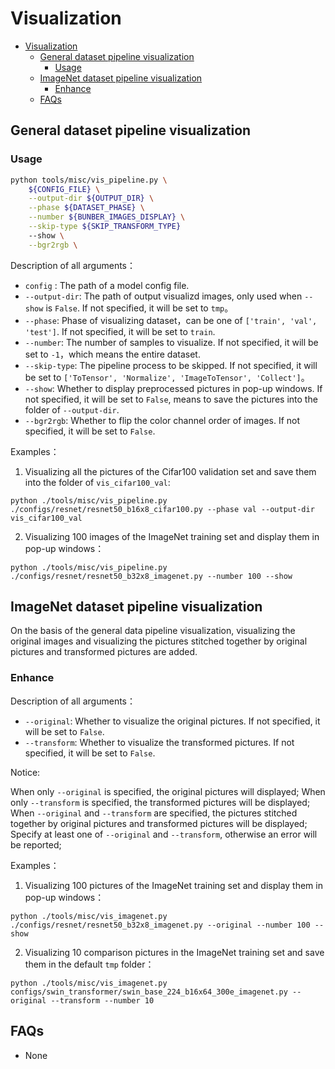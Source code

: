 # Visualization

<!-- TOC -->

- [Visualization](#visualization)
  - [General dataset pipeline visualization](#general-dataset-pipeline-visualization)
    - [Usage](#usage)
  - [ImageNet dataset pipeline visualization](#imagenet-dataset-pipeline-visualization)
    - [Enhance](#enhance)
  - [FAQs](#faqs)

<!-- TOC -->

## General dataset pipeline visualization

### Usage

```bash
python tools/misc/vis_pipeline.py \
    ${CONFIG_FILE} \
    --output-dir ${OUTPUT_DIR} \
    --phase ${DATASET_PHASE} \
    --number ${BUNBER_IMAGES_DISPLAY} \
    --skip-type ${SKIP_TRANSFORM_TYPE}
    --show \
    --bgr2rgb \
```

Description of all arguments：

- `config` : The path of a model config file.
- `--output-dir`: The path of output visualizd images, only used when `--show` is `False`. If not specified, it will be set to `tmp`。
- `--phase`: Phase of visualizing dataset，can be one of `['train', 'val', 'test']`. If not specified, it will be set to `train`.
- `--number`: The number of samples to visualize. If not specified, it will be set to `-1`，which means the entire dataset.
- `--skip-type`: The pipeline process to be skipped. If not specified, it will be set to `['ToTensor', 'Normalize', 'ImageToTensor', 'Collect']`。
- `--show`: Whether to display preprocessed pictures in pop-up windows. If not specified, it will be set to `False`, means to save the pictures into the folder of `--output-dir`.
- `--bgr2rgb`: Whether to flip the color channel order of images. If not specified, it will be set to `False`.

Examples：

1. Visualizing all the pictures of the Cifar100 validation set and save them into the folder of `vis_cifar100_val`:

`python ./tools/misc/vis_pipeline.py ./configs/resnet/resnet50_b16x8_cifar100.py --phase val --output-dir vis_cifar100_val`

2. Visualizing 100 images of the ImageNet training set and display them in pop-up windows：

`python ./tools/misc/vis_pipeline.py ./configs/resnet/resnet50_b32x8_imagenet.py --number 100 --show`

## ImageNet dataset pipeline visualization

On the basis of the general data pipeline visualization, visualizing the original images and visualizing the pictures stitched together by original pictures and transformed pictures are added.

### Enhance

Description of all arguments：

- `--original`: Whether to visualize the original pictures. If not specified, it will be set to `False`.
- `--transform`: Whether to visualize the transformed pictures. If not specified, it will be set to `False`.

Notice:

When only `--original` is specified, the original pictures will displayed; When only `--transform` is specified, the transformed pictures will be displayed; When `--original` and `--transform` are specified, the pictures stitched together by original pictures and transformed pictures will be displayed; Specify at least one of `--original` and `--transform`, otherwise an error will be reported;

Examples：

1. Visualizing 100 pictures of the ImageNet training set and display them in pop-up windows：

`python ./tools/misc/vis_imagenet.py ./configs/resnet/resnet50_b32x8_imagenet.py --original --number 100 --show`

2. Visualizing 10 comparison pictures in the ImageNet training set and save them in the default `tmp` folder：

`python ./tools/misc/vis_imagenet.py configs/swin_transformer/swin_base_224_b16x64_300e_imagenet.py --original --transform --number 10`

## FAQs

- None
